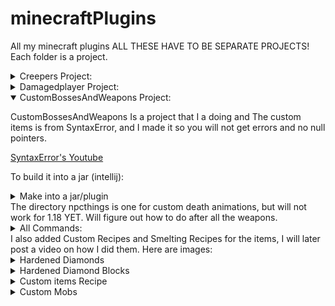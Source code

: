 # minecraftPlugins
All my minecraft plugins
ALL THESE HAVE TO BE SEPARATE PROJECTS! Each folder is a project.

<details close> 
   <summary>Creepers Project: </summary>
   </details>
   <details close> 
   <summary>Damagedplayer Project: </summary>
   </details>

<details open> 
   <summary> CustomBossesAndWeapons Project: </summary>
   <p>CustomBossesAndWeapons Is a project that I a doing and The custom items is from SyntaxError, and I made it so you will not get errors and no null pointers.<p>
   <a href=https://www.youtube.com/c/SyntaxErrorYT>SyntaxError's Youtube</a>

To build it into a jar (intellij):
<details close> 
   <summary>Make into a jar/plugin</summary>
   <a href=https://user-images.githubusercontent.com/78304954/150655726-7cbedf42-03e5-414b-b0cb-1e654becf87f.png>(Image)</a>
</details>
   The directory npcthings is one for custom death animations, but will not work for 1.18 YET. Will figure out how to do after all the weapons.
   <details close>
      <summary>All Commands:</summary>
      <p>
      
# commands: <br>
# MOBS <br>
  necromancer: <br>
    description: Create a boss that will attack you! <br>
  revenant: <br>
    description: Creates a boss <br>
  zombieboss: <br>
    description: Creates a zombieboss! <br>
  skeletonboss: <br>
    description: Creates a skeletonboss! <br>
  necromancerapprentice: <br>
    description: create a boss apprentice <br>
  spawnBosses: <br>
    description: spawns all bosses <br>
  spawn: <br>
         
# CUSTOM ITEMS <br>
  giveall: <br>
    description: gives all <br>
  givegrapplinghook: <br>
    description: gives a grappling hook to the player <br>
  giveteleportsword: <br>
    description: gives a teleport sword to the player <br>
  givethegiftingfish: <br>
    description: gives the gifting fish to the player <br>
  giveexplosivebow: <br>
    description: gives an explosive bow to the player <br>
  giveinfinitewaterbucket: <br>
    description: gives an infinite water bucket to the player <br>
  giveinfinitelavabucket: <br>
    description: gives an infinite lava bucket to the player <br>
  givemachinegunbow: <br>
    description: gives a machine gun bow to the player <br>
  givemultibreakpickaxe: <br>
    description: gives a multibreak pickaxe to the player <br>
  givemidaspickaxe: <br>
    description: gives a midas pickaxe to the player <br>
  giveboomerang: <br>
    description: gives a boomerang to the player <br>
  givehomingbow: <br>
    description: gives a homing bow to the player <br>
  giverocketlauncher: <br>
    description: gives a rocket launcher to the player <br>
  givethrowingaxe: <br>
    description: gives a throwing axe to the player <br>
  giveundeadsword: <br>
    description: gives the player an undead sword <br>
  givethrowabletnt: <br>
    description: gives the player a throwable tnt <br>
  givelightningaxe: <br>
    description: gives the player a lightning axe <br>
  giveautosmeltpickaxe: <br>
    description: gives the player an autosmelt pickaxe <br>
  givesmokebow: <br>
    description: gives the player a smoke bow <br>
  givefireball: <br>
    description: gives the player a fireball <br>
  givetripleshotbow: <br>
    description: gives the player a triple shot bow <br>
  givebomberelytra: <br>
    description: gives the player a bomber elytra <br>
  giveautoshootchestplate: <br>
    description: gives the player an auto shoot chestplate <br>
  giveairstrikebow: <br>
    description: gives the player an air strike bow <br>
  givechunkminerpickaxe: <br>
    description: gives the player a chunk miner pickaxe <br>
  giveorecompass: <br>
    description: gives the player an ore compass <br>
  givezombieknightspawnegg: <br>
    description: gives the player a zombie knight spawn egg <br>
      </p>
   </details>
I also added Custom Recipes and Smelting Recipes for the items, I will later post a video on how I did them.
Here are images:
<details close>
  <summary>Hardened Diamonds</summary>
  <p>Here is to craft a diamond for the specials, and it is shapeless </p>
   <a href=https://user-images.githubusercontent.com/78304954/150661077-d226444f-c533-42c7-bb73-c8ef9e08dc85.png>Shapeless</a> In crafting table <br>
   <a href=https://user-images.githubusercontent.com/78304954/150661198-9c187493-a3d2-45ff-9eee-2a11ba835c67.png>Smelting</a> USE NORMAL DIAMONDS! (Furnace) <br>
     <p><h3>It will go slower than this!</h3> 
     <a href=https://user-images.githubusercontent.com/78304954/150661259-788bf054-ad8b-4051-9364-e92837bbbad0.mp4>Click to see </a>how to make in furnace.<p><br>
</details>
   <details close>
      <summary>Hardened Diamond Blocks</summary>
      In Blast furnace, Use a Hardened Diamond in it, it will take up to 1-3 minutes have not timed.
      <a href=https://user-images.githubusercontent.com/78304954/150661426-eeab9b21-d344-42a0-b84a-d4ad7ebb632f.png>Furnace</a><br>
   </details>
   
   <details>
      <summary>Custom items Recipe</summary>
      <p>Most of these items are in hypixel too! Thanks to SyntaxError we now have them!</p>
      <details close>
         <summary>Teleport Sword</summary>
         <p>This sword is going to teleport you 8 blocks infront of you.<p>
         <a href=https://user-images.githubusercontent.com/78304954/150661538-36a5a01c-5fb0-49a7-9658-c98aa36114c9.png>Sword's Recipe</a>
      </details>
      <details close>
         <summary>Grappling Hook</summary>
         <p>This is going to make you jump in the direction of the way you click the fishing rod.<p>
         <a href=https://user-images.githubusercontent.com/78304954/150661574-956b0603-3cfd-47d1-993f-ee26a9f9161f.png>Grappling Recipe</a>
      </details>
      
   </details>
   <details close> 
   <summary>Custom Mobs</summary>
      <p>/mobManager/ Is where I keep all my cutom mobs and they were made by me but with the help of Syntax Errors video it was made possible.</p>
</details>
 
</details>
